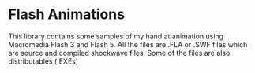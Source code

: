 Flash Animations
================

This library contains some samples of my hand at animation using Macromedia Flash 3 and Flash 5.
All the files are .FLA or .SWF files which are source and compiled shockwave files.
Some of the files are also distributables (.EXEs)

